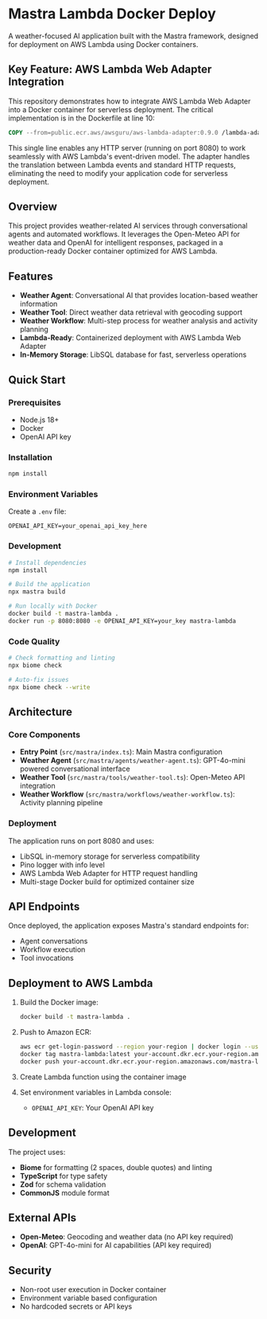 # Mastra Lambda Docker Deploy

A weather-focused AI application built with the Mastra framework, designed for deployment on AWS Lambda using Docker containers.

## Key Feature: AWS Lambda Web Adapter Integration

This repository demonstrates how to integrate AWS Lambda Web Adapter into a Docker container for serverless deployment. The critical implementation is in the Dockerfile at line 10:

```dockerfile
COPY --from=public.ecr.aws/awsguru/aws-lambda-adapter:0.9.0 /lambda-adapter /opt/extensions/lambda-adapter
```

This single line enables any HTTP server (running on port 8080) to work seamlessly with AWS Lambda's event-driven model. The adapter handles the translation between Lambda events and standard HTTP requests, eliminating the need to modify your application code for serverless deployment.

## Overview

This project provides weather-related AI services through conversational agents and automated workflows. It leverages the Open-Meteo API for weather data and OpenAI for intelligent responses, packaged in a production-ready Docker container optimized for AWS Lambda.

## Features

- **Weather Agent**: Conversational AI that provides location-based weather information
- **Weather Tool**: Direct weather data retrieval with geocoding support
- **Weather Workflow**: Multi-step process for weather analysis and activity planning
- **Lambda-Ready**: Containerized deployment with AWS Lambda Web Adapter
- **In-Memory Storage**: LibSQL database for fast, serverless operations

## Quick Start

### Prerequisites

- Node.js 18+
- Docker
- OpenAI API key

### Installation

```bash
npm install
```

### Environment Variables

Create a `.env` file:

```env
OPENAI_API_KEY=your_openai_api_key_here
```

### Development

```bash
# Install dependencies
npm install

# Build the application
npx mastra build

# Run locally with Docker
docker build -t mastra-lambda .
docker run -p 8080:8080 -e OPENAI_API_KEY=your_key mastra-lambda
```

### Code Quality

```bash
# Check formatting and linting
npx biome check

# Auto-fix issues
npx biome check --write
```

## Architecture

### Core Components

- **Entry Point** (`src/mastra/index.ts`): Main Mastra configuration
- **Weather Agent** (`src/mastra/agents/weather-agent.ts`): GPT-4o-mini powered conversational interface
- **Weather Tool** (`src/mastra/tools/weather-tool.ts`): Open-Meteo API integration
- **Weather Workflow** (`src/mastra/workflows/weather-workflow.ts`): Activity planning pipeline

### Deployment

The application runs on port 8080 and uses:
- LibSQL in-memory storage for serverless compatibility
- Pino logger with info level
- AWS Lambda Web Adapter for HTTP request handling
- Multi-stage Docker build for optimized container size

## API Endpoints

Once deployed, the application exposes Mastra's standard endpoints for:
- Agent conversations
- Workflow execution
- Tool invocations

## Deployment to AWS Lambda

1. Build the Docker image:
   ```bash
   docker build -t mastra-lambda .
   ```

2. Push to Amazon ECR:
   ```bash
   aws ecr get-login-password --region your-region | docker login --username AWS --password-stdin your-account.dkr.ecr.your-region.amazonaws.com
   docker tag mastra-lambda:latest your-account.dkr.ecr.your-region.amazonaws.com/mastra-lambda:latest
   docker push your-account.dkr.ecr.your-region.amazonaws.com/mastra-lambda:latest
   ```

3. Create Lambda function using the container image

4. Set environment variables in Lambda console:
   - `OPENAI_API_KEY`: Your OpenAI API key

## Development

The project uses:
- **Biome** for formatting (2 spaces, double quotes) and linting
- **TypeScript** for type safety
- **Zod** for schema validation
- **CommonJS** module format

## External APIs

- **Open-Meteo**: Geocoding and weather data (no API key required)
- **OpenAI**: GPT-4o-mini for AI capabilities (API key required)

## Security

- Non-root user execution in Docker container
- Environment variable based configuration
- No hardcoded secrets or API keys
